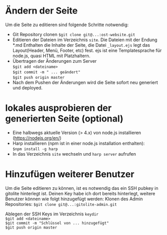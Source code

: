 

Ändern der Seite
=================
Um die Seite zu editieren sind folgende Schritte notwendig:
* Git Repository clonen
  `$git clone git@...:ost-website.git`
* Editieren der Dateien im Verzeichnis `site`. Die Dateien mit der Endung *.md Enthalten die Inhalte der Seite, die Datei `_layout.ejs` legt das Layout(Header, Menü, Footer, etc) fest. ejs ist eine Templatesprache für node.js, quasi HTML mit Platzhaltern. 
* Übertragen der Änderungen zum Server   
  `$git add <dateiname>`   
  `$git commit -m " ... geändert"`   
  `$git push origin master`   
* Nach dem Pushen der Änderungen wird die Seite sofort neu generiert und deployed.


lokales ausprobieren der generierten Seite (optional)
=====================================================
* Eine halbwegs aktuelle Version (> 4.x) von node.js installieren (https://nodejs.org/en/)
* Harp installieren (npm ist in einer node.js installation enthalten):   
  `$npm install -g harp`
* In das Verzeichnis `site` wechseln und `harp server` aufrufen


Hinzufügen weiterer Benutzer
============================
Um die Seite editieren zu können, ist es notwendig das ein SSH pubkey in gitolite hinterlegt ist. Deinen Key habe ich dort bereits hinterlegt, weitere Benutzer können wie folgt hinzugefügt werden:
Klonen des Admin Repositories:
`$git clone git@...:gitolite-admin.git`

Ablegen der SSH Keys im Verzeichnis `keydir`   
`$git add <dateiname>`   
`$git commit -m "Schlüssel von ... hinzugefügt"`   
`$git push origin master`   
